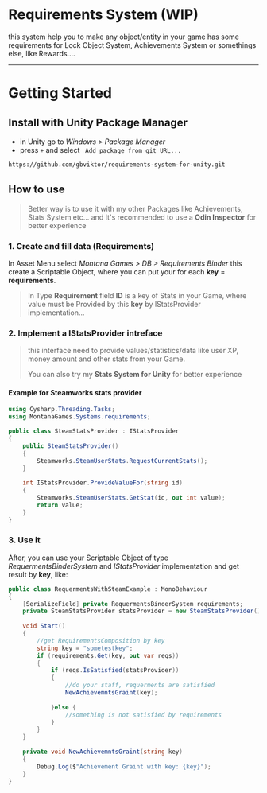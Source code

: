 # Requirements System (WIP)  
this system help you to make any object/entity in your game has some requirements for Lock Object System, Achievements System or somethings else, like Rewards....

---
# Getting Started

## Install with Unity Package Manager
- in Unity go to *Windows > Package Manager*
- press ` + ` and select ` Add package from git URL...`
```cmd
https://github.com/gbviktor/requirements-system-for-unity.git
```

## How to use

>Better way is to use it with my other Packages like Achievements, Stats System etc...
>and It's recommended to use a **Odin Inspector** for better experience

### 1. Create and fill data (Requirements)
In Asset Menu select *Montana Games > DB > Requirements Binder* this create a Scriptable Object, where you can put your for each **key** = **requirements**. 

> In Type **Requirement** field **ID** is a key of Stats in your Game, where value must be Provided by this **key** by IStatsProvider implementation...

### 2. Implement a IStatsProvider intreface


>this interface need to provide values/statistics/data like user XP, money amount and other stats from your Game.
>
>You can also try my **Stats System for Unity** for better experience

#### Example for Steamworks stats provider

```csharp
using Cysharp.Threading.Tasks;
using MontanaGames.Systems.requirements;

public class SteamStatsProvider : IStatsProvider
{            
	public SteamStatsProvider()
	{
		Steamworks.SteamUserStats.RequestCurrentStats();
	}
	
	int IStatsProvider.ProvideValueFor(string id)
	{
		Steamworks.SteamUserStats.GetStat(id, out int value);
		return value;
	}
}
```

### 3. Use it

After, you can use your Scriptable Object of type *RequermentsBinderSystem* and *IStatsProvider* implementation and get result by **key**, like:

```csharp
public class RequermentsWithSteamExample : MonoBehaviour
{
	[SerializeField] private RequermentsBinderSystem requirements;
	private SteamStatsProvider statsProvider = new SteamStatsProvider();
	
	void Start()
	{
		//get RequirementsComposition by key
		string key = "sometestkey";
		if (requirements.Get(key, out var reqs))
		{
			if (reqs.IsSatisfied(statsProvider))
			{
				//do your staff, requerments are satisfied
				NewAchievemntsGraint(key);
				
			}else {
				//something is not satisfied by requirements
			}
		}
	}
	
	private void NewAchievemntsGraint(string key)
	{
		Debug.Log($"Achievement Graint with key: {key}");
	}
}
```

